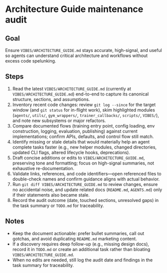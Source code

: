 # Architecture Guide maintenance audit

## Goal
Ensure `VIBES/ARCHITECTURE_GUIDE.md` stays accurate, high-signal, and useful so agents can understand critical architecture and workflows without excess code spelunking.

## Steps
1. Read the latest `VIBES/ARCHITECTURE_GUIDE.md` (currently at `VIBES/ARCHITECTURE_GUIDE.md`) end-to-end to capture its canonical structure, sections, and assumptions.
2. Inventory recent code changes: review `git log --since` for the target window (and `git status` for in-flight work), skim highlighted modules (`agents/`, `utils/`, `gym_wrappers/`, `trainer_callbacks/`, `scripts/`, `VIBES/`), and note new subsystems or major refactors.
3. Compare documented flows (training entry point, config loading, env construction, logging, evaluation, publishing) against current implementations; confirm APIs, defaults, and control flow still match.
4. Identify missing or stale details that would materially help an agent complete tasks faster (e.g., new helper modules, changed directories, updated CLI flags, altered lifecycle hooks, deprecations).
5. Draft concise additions or edits to `VIBES/ARCHITECTURE_GUIDE.md`, preserving tone and formatting; focus on high-signal summaries, not exhaustive re-documentation.
6. Validate links, references, and code identifiers—open referenced files to double-check names and confirm guidance aligns with actual behavior.
7. Run `git diff VIBES/ARCHITECTURE_GUIDE.md` to review changes, ensure no accidental noise, and update related docs (`README.md`, `AGENTS.md`) only if their statements also became stale.
8. Record the audit outcome (date, touched sections, unresolved gaps) in the task summary or `TODO.md` for traceability.

## Notes
- Keep the document actionable: prefer bullet summaries, call out gotchas, and avoid duplicating `README.md` marketing content.
- If a discovery requires deep follow-up (e.g., missing design docs), record it in `TODO.md` or create an additional task rather than bloating `VIBES/ARCHITECTURE_GUIDE.md`.
- When no edits are needed, still log the audit date and findings in the task summary for traceability.
